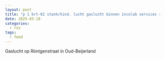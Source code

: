 ```yaml
---
layout: post
title: "p 1 brt-02 stank/hind. lucht gaslucht binnen incolab services rontgenstraat oud-beijerland 185432"
date: 2025-03-10
categories: 
  - rss
tags: 
  - feed
---
```


Gaslucht op Röntgenstraat in Oud-Beijerland
